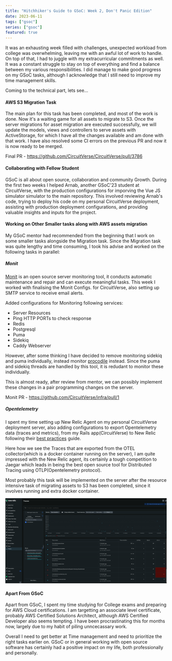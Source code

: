```yaml
---
title: "Hitchhiker's Guide to GSoC: Week 2, Don't Panic Edition" 
date: 2023-06-11
tags: ["gsoc"]
series: ["gsoc"]
featured: true
---
```


It was an exhausting week filled with challenges, unexpected workload from college was overwhelming, leaving me with an 
awful lot of work to handle. On top of that, I had to juggle with my extracurricular commitments as well. It was a constant struggle to stay on top of everything and 
find a balance between my various responsibilities. I did manage to make good progress on my GSoC tasks, although I acknowledge that I still need to improve my 
time management skills.

Coming to the technical part, lets see...

#### AWS S3 Migration Task

The main plan for this task has been completed, and most of the work is done. Now it's a waiting game for all assets to migrate to S3.
Once the server migrations for asset migration are executed successfully, we will update the models, views and controllers to serve assets with ActiveStorage, for 
which I have all the changes available and am done with that work. I have also resolved some CI errors on the previous PR and now it is now ready to be merged.

Final PR - https://github.com/CircuitVerse/CircuitVerse/pull/3786

#### Collaborating with Fellow Student 

GSoC is all about open source, collaboration and community Growth. During the first two weeks I helped Arnab, another GSoC'23 student at CircuitVerse, with the 
production configurations for imporving the Vue JS simulator simulator to the main repository. This involved reviewing Arnab's code, trying to deploy his code on
my personal CircuitVerse deployment, assisting with production deployment configurations, and providing valuable insights and inputs for the project.

#### Working on Other Smaller tasks along with AWS assets migration

My GSoC mentor had recommended from the beginning that I work on some smaller tasks alongside the Migration task. Since the Migration task was quite lengthy and time 
consuming, I took his advise and worked on the following tasks in parallel:

##### Monit

[Monit](https://mmonit.com/monit/) is an open source server monitoring tool, it conducts automatic maintenance and repair and can execute meaningful tasks.
This week I worked with finalising the Monit Configs. for CircuitVerse, also setting up SMTP service to receive email alerts.

Added configurations for Monitoring following services:

- Server Resources
- Ping HTTP PORTs to check response
- Redis
- Postgresql
- Puma 
- Sidekiq
- Caddy Webserver

However, after some thinking I have decided to remove monitoring sidekiq and puma individually, instead monitor [procodile](https://github.com/adamcooke/procodile) instead. Since the puma and sidekiq threads are handled by this tool, it is redudant to monitor these individually.

This is almost ready, after review from mentor, we can possibly implement these changes in a pair programming changes on the server.

Monit PR - https://github.com/CircuitVerse/infra/pull/1

##### Opentelemetry

I spent my time setting up New Relic Agent on my personal CircuitVerse deployment server, also adding configurations to export Opentelemetry data (traces and metrics),
from my Rails app(CircuitVerse) to New Relic following their [best practices](https://docs.newrelic.com/docs/more-integrations/open-source-telemetry-integrations/opentelemetry/best-practices/opentelemetry-best-practices-overview/) guide.

Here how we see the Traces that are exported from the OTEL collector(which is a docker container running on the server), I am quite impressed with the New Relic agent,
its certainly a tough competition to Jaegar which leads in being the best open source tool for Distributed Tracing using OTLP(Opentelemetry protocol).

Most probably this task will be implemented on the server after the resource intensive task of migrating assets to S3 has been completed, since it involves running and
extra docker container.

![newrelic-dashboard](/images/new-relic-otel-dashboard.png)


#### Apart From GSoC

Apart from GSoC, I spent my time studying for College exams and preparing for AWS Cloud certifications. I am targetting an associate level certificate, probably 
AWS Certified Solutions Architect, although AWS Certified Developer	also seems tempting. I have been procrastinating this for months now, largely due to my habit of piling unncecassary work.

Overall I need to get better at Time management and need to prioritize the right tasks earlier on. GSoC or in general working with open source software 
has certainly had a positive impact on my life, both professionally and personally. 
